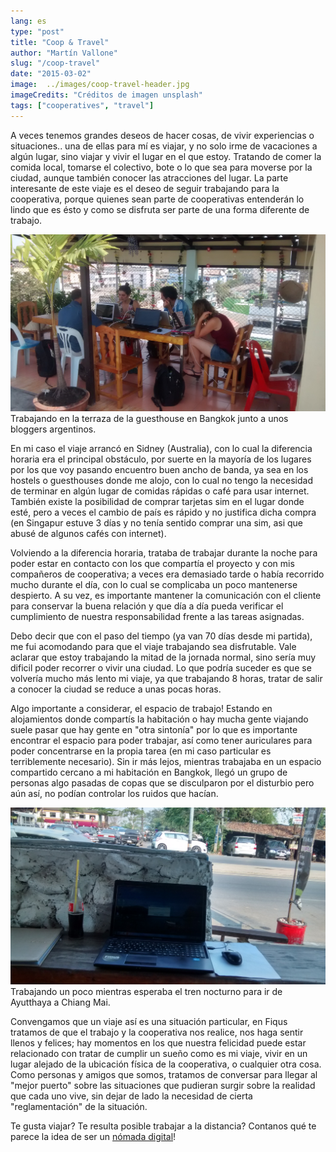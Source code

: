 ```yaml
---
lang: es
type: "post"
title: "Coop & Travel"
author: "Martín Vallone"
slug: "/coop-travel"
date: "2015-03-02"
image:  ../images/coop-travel-header.jpg
imageCredits: "Créditos de imagen unsplash"
tags: ["cooperatives", "travel"]
---
```




A veces tenemos grandes deseos de hacer cosas, de vivir experiencias o situaciones.. una de ellas para mí es viajar, y no solo irme de vacaciones a algún lugar, sino viajar y vivir el lugar en el que estoy. Tratando de comer la comida local, tomarse el colectivo, bote o lo que sea para moverse por la ciudad, aunque también conocer las atracciones del lugar. La parte interesante de este viaje es el deseo de seguir trabajando para la cooperativa, porque quienes sean parte de cooperativas entenderán lo lindo que es ésto y como se disfruta ser parte de una forma diferente de trabajo.

<img src="../images/coop-travel-1.jpg" alt="Trabajando en la terraza de la guesthouse en Bangkok junto a unos bloggers argentinos." width="600"/>
Trabajando en la terraza de la guesthouse en Bangkok junto a unos bloggers argentinos.

En mi caso el viaje arrancó en Sidney (Australia), con lo cual la diferencia horaria era el principal obstáculo, por suerte en la mayoría de los lugares por los que voy pasando encuentro buen ancho de banda, ya sea en los hostels o guesthouses donde me alojo, con lo cual no tengo la necesidad de terminar en algún lugar de comidas rápidas o café para usar internet. También existe la posibilidad de comprar tarjetas sim en el lugar donde esté, pero a veces el cambio de país es rápido y no justifica dicha compra (en Singapur estuve 3 días y no tenía sentido comprar una sim, asi que abusé de algunos cafés con internet).

Volviendo a la diferencia horaria, trataba de trabajar durante la noche para poder estar en contacto con los que compartía el proyecto y con mis compañeros de cooperativa; a veces era demasiado tarde o había recorrido mucho durante el día, con lo cual se complicaba un poco mantenerse despierto. A su vez, es importante mantener la comunicación con el cliente para conservar la buena relación y que día a día pueda verificar el cumplimiento de nuestra responsabilidad frente a las tareas asignadas.

Debo decir que con el paso del tiempo (ya van 70 días desde mi partida), me fui acomodando para que el viaje trabajando sea disfrutable. Vale aclarar que estoy trabajando la mitad de la jornada normal, sino sería muy dificil poder recorrer o vivir una ciudad. Lo que podría suceder es que se volvería mucho más lento mi viaje, ya que trabajando 8 horas, tratar de salir a conocer la ciudad se reduce a unas pocas horas.

Algo importante a considerar, el espacio de trabajo! Estando en alojamientos donde compartís la habitación o hay mucha gente viajando suele pasar que hay gente en "otra sintonía" por lo que es importante encontrar el espacio para poder trabajar, así como tener auriculares para poder concentrarse en la propia tarea (en mi caso particular es terriblemente necesario). Sin ir más lejos, mientras trabajaba en un espacio compartido cercano a mi habitación en Bangkok, llegó un grupo de personas algo pasadas de copas que se disculparon por el disturbio pero aún así, no podían controlar los ruidos que hacían.

<img src="../images/coop-travel-2.jpg" alt="Trabajando un poco mientras esperaba el tren nocturno para ir de Ayutthaya a Chiang Mai." width="600"/>
Trabajando un poco mientras esperaba el tren nocturno para ir de Ayutthaya a Chiang Mai.

Convengamos que un viaje así es una situación particular, en Fiqus tratamos de que el trabajo y la cooperativa nos realice, nos haga sentir llenos y felices; hay momentos en los que nuestra felicidad puede estar relacionado con tratar de cumplir un sueño como es mi viaje, vivir en un lugar alejado de la ubicación física de la cooperativa, o cualquier otra cosa. Como personas y amigos que somos, tratamos de conversar para llegar al "mejor puerto" sobre las situaciones que pudieran surgir sobre la realidad que cada uno vive, sin dejar de lado la necesidad de cierta "reglamentación" de la situación.

Te gusta viajar? Te resulta posible trabajar a la distancia? Contanos qué te parece la idea de ser un [nómada digital](http://en.wikipedia.org/wiki/Digital_nomad)!